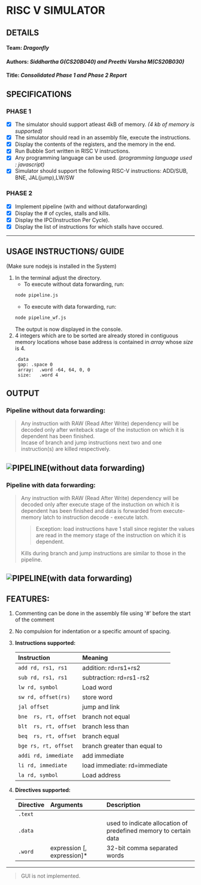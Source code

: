 # **RISC V SIMULATOR**

## DETAILS
#### **Team:** *Dragonfly*
#### **Authors:** *Siddhartha G(CS20B040) and Preethi Varsha M(CS20B030)*
#### **Title:** *Consolidated Phase 1 and Phase 2 Report*

## SPECIFICATIONS
### PHASE 1
* [x] The simulator should support atleast 4kB of memory. *(4 kb of memory is supported)*
* [x] The simulator should read in an assembly file, execute the instructions.  
* [x] Display the contents of the registers, and the memory in the end.
* [x] Run Bubble Sort written in RISC V instructions.
* [x] Any programming language can be used. *(programming language used : javascript)*
* [x] Simulator should support the following RISC-V instructions: ADD/SUB, BNE, JAL(jump),LW/SW
### PHASE 2
* [x] Implement pipeline (with and without dataforwarding) 
* [x] Display the # of cycles, stalls and kills.
* [x] Display the IPC(Instruction Per Cycle).
* [x] Display the list of instructions for which stalls have occured.   
---

## USAGE INSTRUCTIONS/ GUIDE
(Make sure nodejs is installed in the System)
1. In the terminal adjust the directory.  
    * To execute without data forwarding, run:
    ```bash
    node pipeline.js
    ```
    * To execute with data forwarding, run:
    ```bash
    node pipeline_wf.js
    ```
    The output is now displayed in the console.
2. 4 integers which are to be sorted are already stored in contiguous memory locations whose base address is contained in *array* whose *size* is 4.
   ```ASM
   .data 
    gap: .space 0
    array:  .word -64, 64, 0, 0
    size:   .word 4
    ```

## OUTPUT
### Pipeline without data forwarding:
> Any instruction with RAW (Read After Write) dependency will be decoded only after writeback stage of the instuction on which it is dependent has been finished.  
> Incase of branch and jump instructions next two and one instruction(s) are killed respectively.  

![PIPELINE(without data forwarding)](./Phase%202/Documentation/ref/pipeline.png)
---
### Pipeline with data forwarding:
> Any instruction with RAW (Read After Write) dependency will be decoded only after execute stage of the instuction on which it is dependent has been finished and data is forwarded from execute-memory latch to instruction decode - execute latch.  
> > Exception: load instructions have 1 stall since register the values are read in the memory stage of the instruction on which it is dependent.  
> 
> Kills during branch and jump instructions are similar to those in the pipeline.  

![PIPELINE(with data forwarding)](./Phase%202/Documentation/ref/pipeline_wf.png)
---

## FEATURES:
1. Commenting can be done in the assembly file using '#' before the start of the comment
2. No compulsion for indentation or a specific amount of spacing.
3. **Instructions supported:**  

    Instruction             | Meaning    |
    :---------------------- |:---------- |
    `add rd, rs1, rs1`      |addition: rd=rs1+rs2  |
    `sub rd, rs1, rs1`      |subtraction: rd=rs1-rs2  |
    `lw rd, symbol`         |Load word|
    `sw rd, offset(rs)`     |store word|
    `jal offset`             |jump and link|
    `bne  rs, rt, offset`        |branch not equal|
    `blt  rs, rt, offset`        |branch less than|
    `beq  rs, rt, offset`        |branch equal|
    `bge rs, rt, offset`        |branch greater than equal to|
    `addi rd, immediate`       |add immediate|
    `li rd, immediate`      |load immediate: rd=immediate|
    `la rd, symbol`         |Load address|
    
4. **Directives supported:**
    
    Directive      | Arguments                      | Description
    :-----------   | :-------------                 | :---------------
    `.text`        |                                | 
    `.data`        |                                | used to indicate allocation of predefined memory to certain data
    `.word`        | expression [, expression]*     | 32-bit comma separated words
    
---
> GUI is not implemented.
